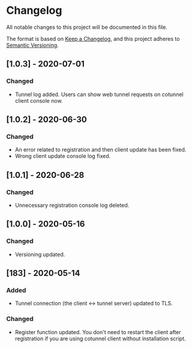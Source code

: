 # Changelog
All notable changes to this project will be documented in this file.

The format is based on [Keep a Changelog](https://keepachangelog.com/en/1.0.0/),
and this project adheres to [Semantic Versioning](https://semver.org/spec/v2.0.0.html).

## [1.0.3] - 2020-07-01

### Changed
- Tunnel log added. Users can show web tunnel requests on cotunnel client console now.

## [1.0.2] - 2020-06-30

### Changed
- An error related to registration and then client update has been fixed.
- Wrong client update console log fixed.

## [1.0.1] - 2020-06-28

### Changed
- Unnecessary registration console log deleted.

## [1.0.0] - 2020-05-16

### Changed
- Versioning updated.

## [183] - 2020-05-14

### Added
- Tunnel connection (the client <-> tunnel server) updated to TLS. 

### Changed
- Register function updated. You don't need to restart the client after registration if you are using cotunnel client without installation script.

